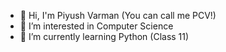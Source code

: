 - 👋 Hi, I'm Piyush Varman (You can call me PCV!)
- 👀 I’m interested in Computer Science
- 🌱 I’m currently learning Python (Class 11)


<!---
PiyushVarman/PiyushVarman is a ✨ special ✨ repository because its `README.md` (this file) appears on your GitHub profile.
You can click the Preview link to take a look at your changes.
--->
